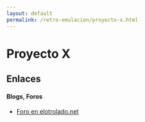 ```yaml
---
layout: default
permalink: /retro-emulacion/proyecto-x.html
---
```


# Proyecto X

## Enlaces

#### Blogs, Foros
* [Foro en elotrolado.net](https://www.elotrolado.net/hilo_proyecto-x-consola-portatil-raspberry-pi-3b-3b-4b_2360093)
